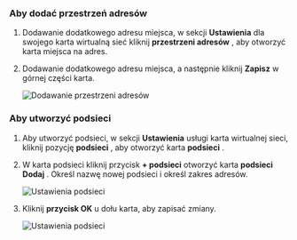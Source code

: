 ### <a name="to-add-address-space"></a>Aby dodać przestrzeń adresów

1. Dodawanie dodatkowego adresu miejsca, w sekcji **Ustawienia** dla swojego karta wirtualną sieć kliknij **przestrzeni adresów** , aby otworzyć karta miejsca na adres.

2. Dodawanie dodatkowego adresu miejsca, a następnie kliknij **Zapisz** w górnej części karta.

    ![Dodawanie przestrzeni adresów](./media/vpn-gateway-additional-address-space-include/address_space.png)

### <a name="to-create-subnets"></a>Aby utworzyć podsieci 

1. Aby utworzyć podsieci, w sekcji **Ustawienia** usługi karta wirtualnej sieci, kliknij pozycję **podsieci** , aby otworzyć karta **podsieci** . 

2. W karta podsieci kliknij przycisk **+ podsieci** otworzyć karta **podsieci Dodaj** . Określ nazwę nowej podsieci i określ zakres adresów.

    ![Ustawienia podsieci](./media/vpn-gateway-additional-address-space-include/add_subnet.png)     
3. Kliknij **przycisk OK** u dołu karta, aby zapisać zmiany.

    ![Ustawienia podsieci](./media/vpn-gateway-additional-address-space-include/ok.png)
